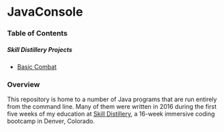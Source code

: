 # JavaConsole
### Table of Contents
##### Skill Distillery Projects
* [Basic Combat](BasicCombat)

### Overview
This repository is home to a number of Java programs that are run entirely from the command line. Many of them were written in 2016 during the first five weeks of my education at [Skill Distillery][sdhomepage], a 16-week immersive coding bootcamp in Denver, Colorado.

[sdhomepage]:http://skilldistillery.com/
